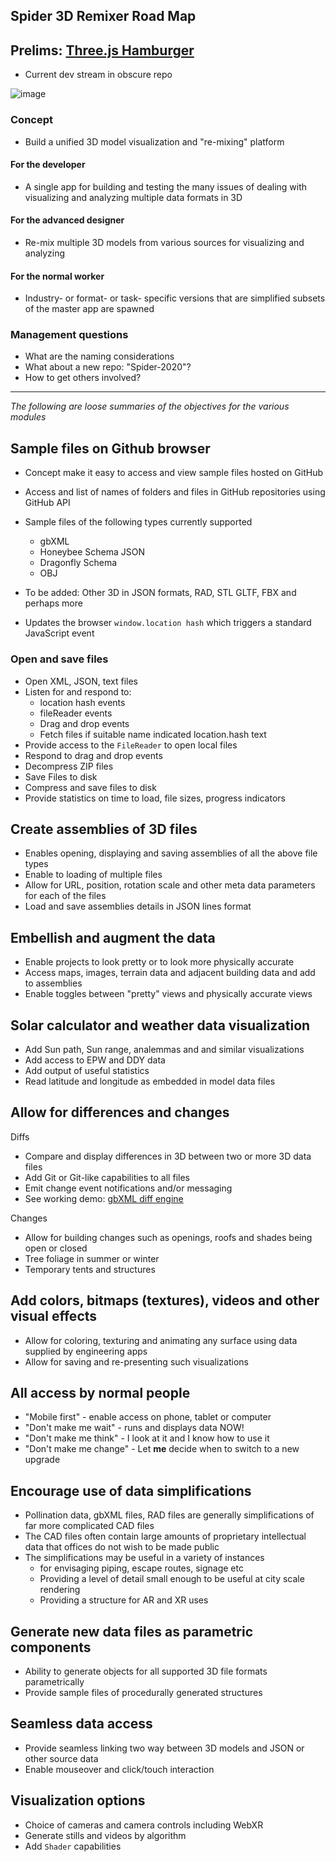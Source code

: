 
## Spider 3D Remixer Road Map


## Prelims: [Three.js Hamburger]( https://pushme-pullyou.github.io/templates-01/threejs-hamburger/)

* Current dev stream in obscure repo

![image](https://user-images.githubusercontent.com/547626/75589643-2c840100-5a30-11ea-98ae-ad386b27d106.png)


### Concept

* Build a unified 3D model visualization and "re-mixing" platform

#### For the developer

* A single app for building and testing the many issues of dealing with visualizing and analyzing multiple data formats in 3D

#### For the advanced designer

* Re-mix multiple 3D models from various sources for visualizing and analyzing

#### For the normal worker

* Industry- or format- or task- specific versions that are simplified subsets of the master app are spawned

### Management questions

* What are the naming considerations
* What about a new repo: "Spider-2020"?
* How to get others involved?

***

_The following are loose summaries of the objectives for the various modules_

## Sample files on Github browser

* Concept make it easy to access and view sample files hosted on GitHub
* Access and list of names of folders and files in GitHub repositories using GitHub API
* Sample files of the following types currently supported
	* gbXML
	* Honeybee Schema JSON
	* Dragonfly Schema
	* OBJ

* To be added: Other 3D in JSON formats, RAD, STL GLTF, FBX and perhaps more
* Updates the browser ```window.location hash``` which triggers a standard JavaScript event


### Open and save files

* Open XML, JSON, text files
* Listen for and respond to:
	* location hash events
	* fileReader events
	* Drag and drop events
	* Fetch files if suitable name indicated location.hash text
* Provide access to the ```FileReader``` to open local files
* Respond to drag and drop events
* Decompress ZIP files
* Save Files to disk
* Compress and save files to disk
* Provide statistics on time to load, file sizes, progress indicators


## Create assemblies of 3D files

* Enables opening, displaying and saving assemblies of all the above file types
* Enable to loading of multiple files
* Allow for URL, position, rotation scale and other meta data parameters for each of the files
* Load and save assemblies details in JSON lines format


## Embellish and augment the data

* Enable projects to look pretty or to look more physically accurate
* Access maps, images, terrain data and adjacent building data and add to assemblies
* Enable toggles between "pretty" views and physically accurate views


## Solar calculator and weather data visualization

* Add Sun path, Sun range, analemmas and and similar visualizations
* Add access to EPW and DDY data
* Add output of useful statistics
* Read latitude and longitude as embedded in model data files


## Allow for differences and changes

Diffs

* Compare and display differences in 3D between two or more 3D data files
* Add Git or Git-like capabilities to all files
* Emit change event notifications and/or messaging
* See working demo: [gbXML diff engine]( https://www.ladybug.tools/spider/cookbook/gbxml-diff-engine/v-0-01-00/gbxml-diff-engine.html )

Changes

* Allow for building changes such as openings, roofs and shades being open or closed
* Tree foliage in summer or winter
* Temporary tents and structures


## Add colors, bitmaps (textures), videos and other visual effects

* Allow for coloring, texturing and animating any surface using data supplied by engineering apps
* Allow for saving and re-presenting such visualizations


## All access by normal people

* "Mobile first" - enable access on phone, tablet or computer
* "Don't make me wait" - runs and displays data NOW!
* "Don't make me think" - I look at it and I know how to use it
* "Don't make me change" - Let ****me**** decide when to switch to a new upgrade


## Encourage use of data simplifications

* Pollination data, gbXML files, RAD files are generally simplifications of far more complicated CAD files
* The CAD files often contain large amounts of proprietary intellectual data that offices do not wish to be made public
* The simplifications may be useful in a variety of instances
	* for envisaging piping, escape routes, signage etc
	* Providing a level of detail small enough to be useful at city scale rendering
	* Providing a structure for AR and XR uses



## Generate new data files as parametric components

* Ability to generate objects for all supported 3D file formats parametrically
* Provide sample files of procedurally generated structures


## Seamless data access

* Provide seamless linking two way between 3D models and JSON or other source data
* Enable mouseover and click/touch interaction


## Visualization options

* Choice of cameras and camera controls including WebXR
* Generate stills and videos by algorithm
* Add ```Shader``` capabilities
